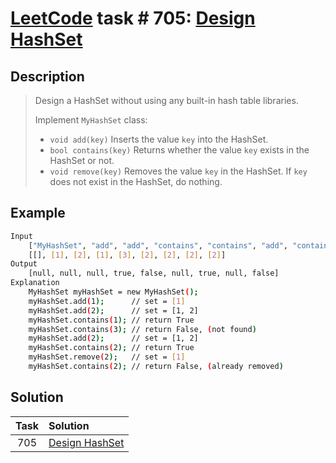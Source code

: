 # [LeetCode][leetcode] task # 705: [Design HashSet][task]

Description
-----------

> Design a HashSet without using any built-in hash table libraries.
> 
> Implement `MyHashSet` class:
> * `void add(key)` Inserts the value `key` into the HashSet.
> * `bool contains(key)` Returns whether the value `key` exists in the HashSet or not.
> * `void remove(key)` Removes the value `key` in the HashSet. If `key` does not exist in the HashSet, do nothing.

Example
-------

```sh
Input
    ["MyHashSet", "add", "add", "contains", "contains", "add", "contains", "remove", "contains"]
    [[], [1], [2], [1], [3], [2], [2], [2], [2]]
Output
    [null, null, null, true, false, null, true, null, false]
Explanation
    MyHashSet myHashSet = new MyHashSet();
    myHashSet.add(1);      // set = [1]
    myHashSet.add(2);      // set = [1, 2]
    myHashSet.contains(1); // return True
    myHashSet.contains(3); // return False, (not found)
    myHashSet.add(2);      // set = [1, 2]
    myHashSet.contains(2); // return True
    myHashSet.remove(2);   // set = [1]
    myHashSet.contains(2); // return False, (already removed)
```

Solution
--------

| Task | Solution                   |
|:----:|:---------------------------|
| 705  | [Design HashSet][solution] |


[leetcode]: <http://leetcode.com/>
[task]: <https://leetcode.com/problems/design-hashset/>
[solution]: <https://github.com/wellaxis/praxis-leetcode/blob/main/src/main/java/com/witalis/praxis/leetcode/task/h8/p705/option/Practice.java>

